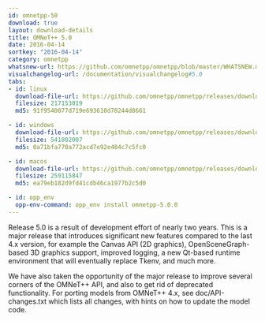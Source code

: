 ```yaml
---
id: omnetpp-50
download: true
layout: download-details
title: OMNeT++ 5.0
date: 2016-04-14
sortkey: "2016-04-14"
category: omnetpp
whatsnew-url: https://github.com/omnetpp/omnetpp/blob/master/WHATSNEW.md#omnet-50-april-2016
visualchangelog-url: /documentation/visualchangelog#5.0
tabs:
- id: linux
  download-file-url: https://github.com/omnetpp/omnetpp/releases/download/omnetpp-5.0/omnetpp-5.0-src.tgz
  filesize: 217153019
  md5: 91f9540077d719e693610d70244d8661

- id: windows
  download-file-url: https://github.com/omnetpp/omnetpp/releases/download/omnetpp-5.0/omnetpp-5.0-src-windows.zip
  filesize: 541802007
  md5: 0a71bfa770a772acd7e92e484c7c5fc0

- id: macos
  download-file-url: https://github.com/omnetpp/omnetpp/releases/download/omnetpp-5.0/omnetpp-5.0-src-macosx.tgz
  filesize: 259115847
  md5: ea79eb182d9fd41cdb46ca1977b2c5d0

- id: opp_env
  opp-env-command: opp_env install omnetpp-5.0.0
---
```


Release 5.0 is a result of development effort of nearly two years. This is a
major release that introduces significant new features compared to the last 4.x
version, for example the Canvas API (2D graphics), OpenSceneGraph-based 3D
graphics support, improved logging, a new Qt-based runtime environment that will
eventually replace Tkenv, and much more.

We have also taken the opportunity of the major release to improve several
corners of the OMNeT++ API, and also to get rid of deprecated functionality. For
porting models from OMNeT++ 4.x, see doc/API-changes.txt which lists all
changes, with hints on how to update the model code.

